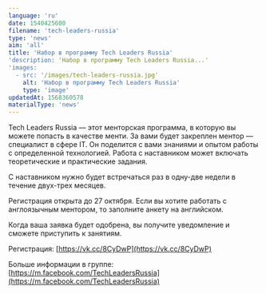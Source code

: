 ```yaml
---
language: 'ru'
date: 1540425600
filename: 'tech-leaders-russia'
type: 'news'
aim: 'all'
title: 'Набор в программу Tech Leaders Russia'
'description: 'Набор в программу Tech Leaders Russia...'
'images:
  - src: '/images/tech-leaders-russia.jpg'
    alt: 'Набор в программу Tech Leaders Russia'
    type: 'image'
updatedAt: 1568360578
materialType: 'news'
---
```

Tech Leaders Russia — этот менторская программа, в которую вы можете попасть в качестве менти. За вами будет закреплен ментор — специалист в сфере IT. Он поделится с вами знаниями и опытом работы с определенной технологией. Работа с наставником может включать теоретические и практические задания.

С наставником нужно будет встречаться раз в одну-две недели в течение двух-трех месяцев.

Регистрация открыта до 27 октября. Если вы хотите работать с англоязычным ментором, то заполните анкету на английском.

Когда ваша заявка будет одобрена, вы получите уведомление и сможете приступить к занятиям.

Регистрация: [https://vk.cc/8CyDwP](https://vk.cc/8CyDwP)

Больше информации в группе: [https://m.facebook.com/TechLeadersRussia](https://m.facebook.com/TechLeadersRussia)
